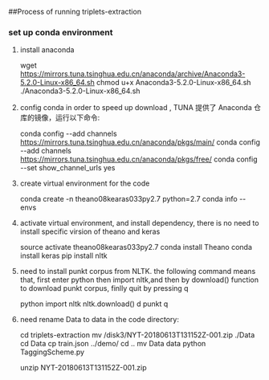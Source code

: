##Process of running triplets-extraction

### set up conda environment

1. install anaconda

    wget https://mirrors.tuna.tsinghua.edu.cn/anaconda/archive/Anaconda3-5.2.0-Linux-x86_64.sh
    chmod u+x Anaconda3-5.2.0-Linux-x86_64.sh
    ./Anaconda3-5.2.0-Linux-x86_64.sh
2. config conda in order to speed up download ,
   TUNA 提供了 Anaconda 仓库的镜像，运行以下命令:

    conda config --add channels https://mirrors.tuna.tsinghua.edu.cn/anaconda/pkgs/main/
    conda config --add channels https://mirrors.tuna.tsinghua.edu.cn/anaconda/pkgs/free/
    conda config --set show_channel_urls yes


3. create virtual environment for the code

    conda create -n theano08kearas033py2.7 python=2.7
    conda info --envs

4. activate virtual environment, and install dependency, there is no need to install specific virsion of theano and keras

    source activate theano08kearas033py2.7
    conda install Theano
    conda install keras
    pip install nltk

5. need to install punkt corpus from NLTK. the following command means that, first enter python
then import nltk,and then by download() function to download punkt corpus, finlly quit by pressing q


   python
   import nltk
   nltk.download()
   d
   punkt
   q

6. need rename Data to data in the code directory:

    cd triplets-extraction
    mv /disk3/NYT-20180613T131152Z-001.zip ./Data
    cd Data
    cp train.json ../demo/
    cd ..
    mv Data data
    python TaggingScheme.py


    unzip NYT-20180613T131152Z-001.zip
    

 








